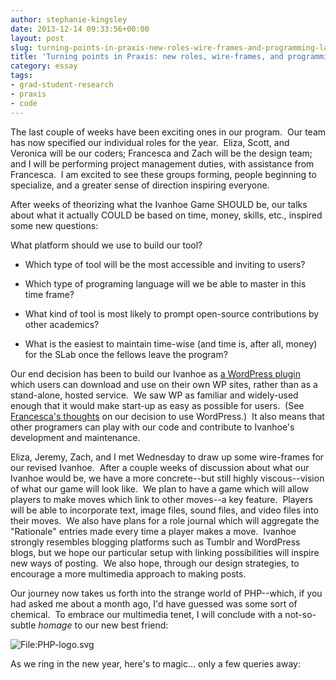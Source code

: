 ```yaml
---
author: stephanie-kingsley
date: 2013-12-14 09:33:56+00:00
layout: post
slug: turning-points-in-praxis-new-roles-wire-frames-and-programming-languages
title: 'Turning points in Praxis: new roles, wire-frames, and programming languages'
category: essay
tags:
- grad-student-research
- praxis
- code
---
```


The last couple of weeks have been exciting ones in our program.  Our team has now specified our individual roles for the year.  Eliza, Scott, and Veronica will be our coders; Francesca and Zach will be the design team; and I will be performing project management duties, with assistance from Francesca.  I am excited to see these groups forming, people beginning to specialize, and a greater sense of direction inspiring everyone.

After weeks of theorizing what the Ivanhoe Game SHOULD be, our talks about what it actually COULD be based on time, money, skills, etc., inspired some new questions:

What platform should we use to build our tool?



	
  * Which type of tool will be the most accessible and inviting to users?



	
  * Which type of programing language will we be able to master in this time frame?



	
  * What kind of tool is most likely to prompt open-source contributions by other academics?



	
  * What is the easiest to maintain time-wise (and time is, after all, money) for the SLab once the fellows leave the program?


Our end decision has been to build our Ivanhoe as [a WordPress plugin](http://wordpress.org/plugins/) which users can download and use on their own WP sites, rather than as a stand-alone, hosted service.  We saw WP as familiar and widely-used enough that it would make start-up as easy as possible for users.  (See [Francesca's thoughts](https://scholarslab.org/grad-student-research/tongue-tied-in-css/) on our decision to use WordPress.)  It also means that other programers can play with our code and contribute to Ivanhoe's development and maintenance.

Eliza, Jeremy, Zach, and I met Wednesday to draw up some wire-frames for our revised Ivanhoe.  After a couple weeks of discussion about what our Ivanhoe would be, we have a more concrete--but still highly viscous--vision of what our game will look like.  We plan to have a game which will allow players to make moves which link to other moves--a key feature.  Players will be able to incorporate text, image files, sound files, and video files into their moves.  We also have plans for a role journal which will aggregate the "Rationale" entries made every time a player makes a move.  Ivanhoe strongly resembles blogging platforms such as Tumblr and WordPress blogs, but we hope our particular setup with linking possibilities will inspire new ways of posting.  We also hope, through our design strategies, to encourage a more multimedia approach to making posts.

Our journey now takes us forth into the strange world of PHP--which, if you had asked me about a month ago, I'd have guessed was some sort of chemical.  To embrace our multimedia tenet, I will conclude with a not-so-subtle _homage_ to our new best friend:

![File:PHP-logo.svg](http://upload.wikimedia.org/wikipedia/commons/thumb/2/27/PHP-logo.svg/450px-PHP-logo.svg.png)

As we ring in the new year, here's to magic... only a few queries away: <?php {endless possibilities} ?>

